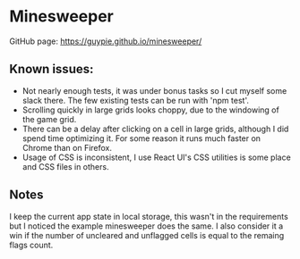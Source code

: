 # Minesweeper

GitHub page: https://guypie.github.io/minesweeper/

## Known issues:

* Not nearly enough tests, it was under bonus tasks so I cut myself some slack there. The few existing tests can be run with 'npm test'.
* Scrolling quickly in large grids looks choppy, due to the windowing of the game grid.
* There can be a delay after clicking on a cell in large grids, although I did spend time optimizing it. For some reason it runs much faster on Chrome than on Firefox.
* Usage of CSS is inconsistent, I use React UI's CSS utilities is some place and CSS files in others.

## Notes

I keep the current app state in local storage, this wasn't in the requirements but I noticed the example minesweeper does the same. I also consider it a win if the number of uncleared and unflagged cells is equal to the remaing flags count.
